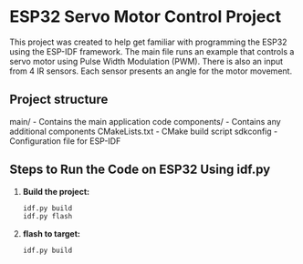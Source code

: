 # ESP32 Servo Motor Control Project

This project was created to help get familiar with programming the ESP32 using the ESP-IDF framework. The main file runs an example that controls a servo motor using Pulse Width Modulation (PWM). There is also an input from 4 IR sensors. Each sensor presents an angle for the motor movement.

## Project structure
main/ - Contains the main application code
components/ - Contains any additional components
CMakeLists.txt - CMake build script
sdkconfig - Configuration file for ESP-IDF

## Steps to Run the Code on ESP32 Using idf.py

1. **Build the project:**
   ```sh
   idf.py build
   idf.py flash
2. **flash to target:**
   ```sh
   idf.py build
